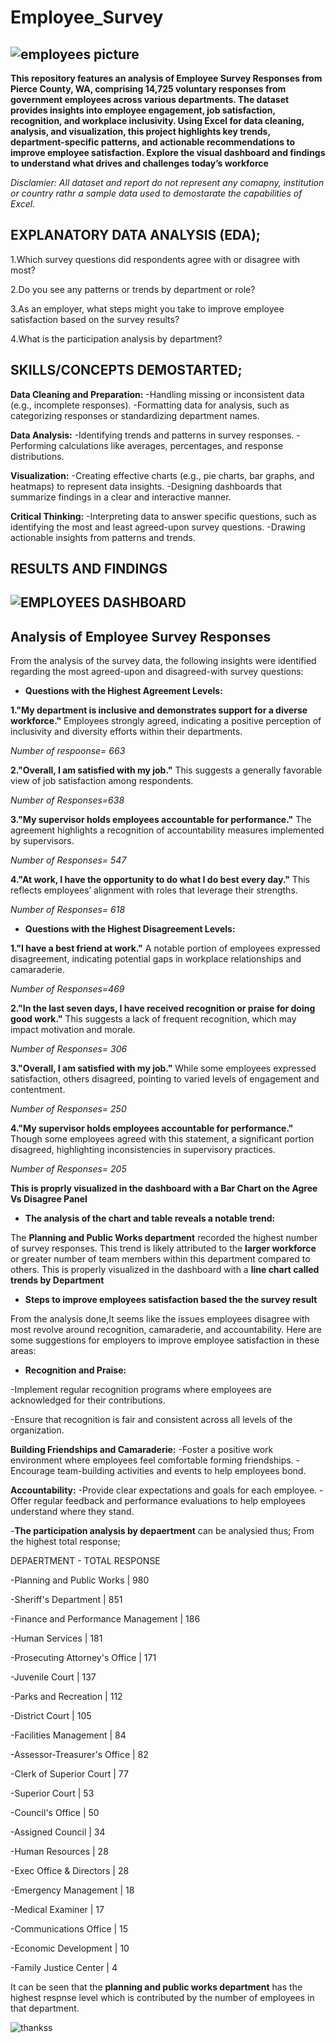 # Employee_Survey

![employees picture](https://github.com/user-attachments/assets/d768e754-ecf6-4ac0-abe5-034671fa3dac)
----------------------------------------------------------------------------------------------------------------------------------------------------------------------------------------------

**This repository features an analysis of Employee Survey Responses from Pierce County, WA, comprising 14,725 voluntary responses from government employees across various departments. The dataset provides insights into employee engagement, job satisfaction, recognition, and workplace inclusivity. Using Excel for data cleaning, analysis, and visualization, this project highlights key trends, department-specific patterns, and actionable recommendations to improve employee satisfaction. Explore the visual dashboard and findings to understand what drives and challenges today’s workforce**

_Disclamier: All dataset and report do not represent any comapny, institution or country rathr a sample data used to demostarate the capabilities of Excel._

## EXPLANATORY DATA ANALYSIS (EDA);
1.Which survey questions did respondents agree with or disagree with most?

2.Do you see any patterns or trends by department or role?

3.As an employer, what steps might you take to improve employee satisfaction based on the survey results?

4.What is the participation analysis by department?

## SKILLS/CONCEPTS DEMOSTARTED;
**Data Cleaning and Preparation:**
-Handling missing or inconsistent data (e.g., incomplete responses).
-Formatting data for analysis, such as categorizing responses or standardizing department names.

**Data Analysis:**
-Identifying trends and patterns in survey responses.
-Performing calculations like averages, percentages, and response distributions.

**Visualization:**
-Creating effective charts (e.g., pie charts, bar graphs, and heatmaps) to represent data insights.
-Designing dashboards that summarize findings in a clear and interactive manner.

**Critical Thinking:**
-Interpreting data to answer specific questions, such as identifying the most and least agreed-upon survey questions.
-Drawing actionable insights from patterns and trends.

## RESULTS AND FINDINGS

![EMPLOYEES DASHBOARD](https://github.com/user-attachments/assets/a615d1ed-5851-45fb-bb97-ad01f70af391)
-------------------------------------------------------------------------------------------------------------------------------------------------------------------------------------------

## Analysis of Employee Survey Responses
From the analysis of the survey data, the following insights were identified regarding the most agreed-upon and disagreed-with survey questions:

- **Questions with the Highest Agreement Levels:**

**1."My department is inclusive and demonstrates support for a diverse workforce."**
Employees strongly agreed, indicating a positive perception of inclusivity and diversity efforts within their departments.

_Number of respoonse= 663_

**2."Overall, I am satisfied with my job."**
This suggests a generally favorable view of job satisfaction among respondents.

_Number of Responses=638_

**3."My supervisor holds employees accountable for performance."**
The agreement highlights a recognition of accountability measures implemented by supervisors.

_Number of Responses= 547_

**4."At work, I have the opportunity to do what I do best every day."**
This reflects employees’ alignment with roles that leverage their strengths.

_Number of Responses= 618_

- **Questions with the Highest Disagreement Levels:**

**1."I have a best friend at work."**
A notable portion of employees expressed disagreement, indicating potential gaps in workplace relationships and camaraderie.

_Number of Responses=469_


**2."In the last seven days, I have received recognition or praise for doing good work."**
This suggests a lack of frequent recognition, which may impact motivation and morale.

_Number of Responses= 306_

**3."Overall, I am satisfied with my job."**
While some employees expressed satisfaction, others disagreed, pointing to varied levels of engagement and contentment.

_Number of Responses= 250_

**4."My supervisor holds employees accountable for performance."**
Though some employees agreed with this statement, a significant portion disagreed, highlighting inconsistencies in supervisory practices.

_Number of Responses= 205_

**This is proprly visualized in the dashboard with a Bar Chart on the Agree Vs Disagree Panel**


- **The analysis of the chart and table reveals a notable trend:**

The **Planning and Public Works department** recorded the highest number of survey responses. This trend is likely attributed to the **larger workforce** or greater number of team members within this department compared to others.
 This is properly visualized in the dashboard with a **line chart called trends by Department**
   
- **Steps to improve employees satisfaction based the the survey result**

From the analysis done,It seems like the issues employees disagree with most revolve around recognition, camaraderie, and accountability. Here are some suggestions for employers to improve employee satisfaction in these areas:

- **Recognition and Praise:**

 -Implement regular recognition programs where employees are acknowledged for their contributions.

-Ensure that recognition is fair and consistent across all levels of the organization.

**Building Friendships and Camaraderie:**
-Foster a positive work environment where employees feel comfortable forming friendships.
-Encourage team-building activities and events to help employees bond.

**Accountability:**
-Provide clear expectations and goals for each employee.
-Offer regular feedback and performance evaluations to help employees understand where they stand.

-**The participation analysis by depaertment** can be analysied thus;
From the highest total response;

 DEPAERTMENT                          -       TOTAL RESPONSE

-Planning and Public Works           | 980

-Sheriff's Department                | 851

-Finance and Performance Management  | 186

-Human Services                      | 181

-Prosecuting Attorney's Office       | 171

-Juvenile Court                      | 137

-Parks and Recreation                | 112

-District Court                      | 105

-Facilities Management               | 84

-Assessor-Treasurer's Office         | 82

-Clerk of Superior Court             | 77

-Superior Court                      | 53

-Council's Office                    | 50

-Assigned Council                    | 34

-Human Resources                     | 28

-Exec Office & Directors             | 28

-Emergency Management                | 18

-Medical Examiner                    | 17

-Communications Office               | 15

-Economic Development                | 10

-Family Justice Center               | 4


 It can be seen that the **planning and public works department** has the highest respnse level which is contributed by the number of employees in that department.





![thankss](https://github.com/user-attachments/assets/68a0f219-a658-4a0e-9dbd-df21ef4e4e7d)

